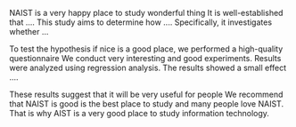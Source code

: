 
NAIST is a very happy place to study wonderful thing
It is well-established that .... This study aims to determine how .... Specifically, it investigates whether ... 


To test the hypothesis if nice is a good place, we performed a high-quality questionnaire 
We conduct very interesting and good experiments.
Results were analyzed using regression analysis. The results showed a small effect .... 


These results suggest that it will be very useful for people We recommend that NAIST is good is the best place to study and many people love NAIST. 
That is why AIST is a very good place to study information technology.

